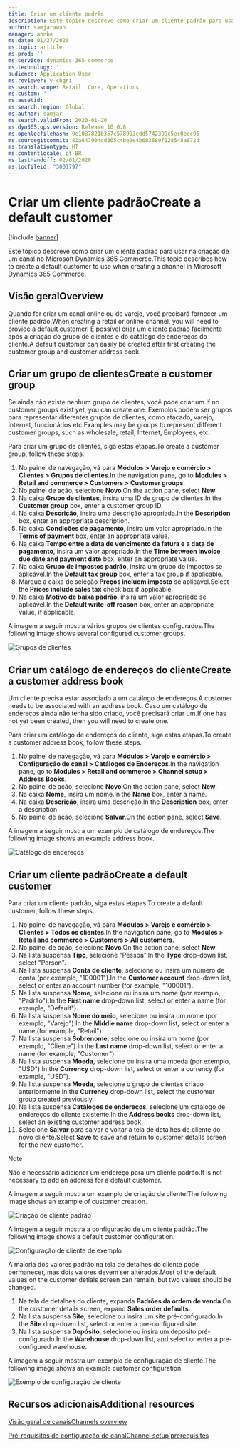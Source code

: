 ```yaml
---
title: Criar um cliente padrão
description: Este tópico descreve como criar um cliente padrão para usar na criação de um canal no Microsoft Dynamics 365 Commerce.
author: samjarawan
manager: annbe
ms.date: 01/27/2020
ms.topic: article
ms.prod: ''
ms.service: dynamics-365-commerce
ms.technology: ''
audience: Application User
ms.reviewer: v-chgri
ms.search.scope: Retail, Core, Operations
ms.custom: ''
ms.assetid: ''
ms.search.region: Global
ms.author: samjar
ms.search.validFrom: 2020-01-20
ms.dyn365.ops.version: Release 10.0.8
ms.openlocfilehash: 9e1087821b357c578993cdd5742399c5ec0ecc95
ms.sourcegitcommit: 81a647904dd305c4be2e4b683689f128548a872d
ms.translationtype: HT
ms.contentlocale: pt-BR
ms.lasthandoff: 02/01/2020
ms.locfileid: "3001797"
---
```

# <a name="create-a-default-customer"></a><span data-ttu-id="c55fe-103">Criar um cliente padrão</span><span class="sxs-lookup"><span data-stu-id="c55fe-103">Create a default customer</span></span>


[!include [banner](includes/banner.md)]

<span data-ttu-id="c55fe-104">Este tópico descreve como criar um cliente padrão para usar na criação de um canal no Microsoft Dynamics 365 Commerce.</span><span class="sxs-lookup"><span data-stu-id="c55fe-104">This topic describes how to create a default customer to use when creating a channel in Microsoft Dynamics 365 Commerce.</span></span>

## <a name="overview"></a><span data-ttu-id="c55fe-105">Visão geral</span><span class="sxs-lookup"><span data-stu-id="c55fe-105">Overview</span></span>

<span data-ttu-id="c55fe-106">Quando for criar um canal online ou de varejo, você precisará fornecer um cliente padrão.</span><span class="sxs-lookup"><span data-stu-id="c55fe-106">When creating a retail or online channel, you will need to provide a default customer.</span></span> <span data-ttu-id="c55fe-107">É possível criar um cliente padrão facilmente após a criação do grupo de clientes e do catálogo de endereços do cliente.</span><span class="sxs-lookup"><span data-stu-id="c55fe-107">A default customer can easily be created after first creating the customer group and customer address book.</span></span>

## <a name="create-a-customer-group"></a><span data-ttu-id="c55fe-108">Criar um grupo de clientes</span><span class="sxs-lookup"><span data-stu-id="c55fe-108">Create a customer group</span></span>

<span data-ttu-id="c55fe-109">Se ainda não existe nenhum grupo de clientes, você pode criar um.</span><span class="sxs-lookup"><span data-stu-id="c55fe-109">If no customer groups exist yet, you can create one.</span></span> <span data-ttu-id="c55fe-110">Exemplos podem ser grupos para representar diferentes grupos de clientes, como atacado, varejo, Internet, funcionários etc.</span><span class="sxs-lookup"><span data-stu-id="c55fe-110">Examples may be groups to represent different customer groups, such as wholesale, retail, Internet, Employees, etc.</span></span>

<span data-ttu-id="c55fe-111">Para criar um grupo de clientes, siga estas etapas.</span><span class="sxs-lookup"><span data-stu-id="c55fe-111">To create a customer group, follow these steps.</span></span>

1. <span data-ttu-id="c55fe-112">No painel de navegação, vá para **Módulos \> Varejo e comércio \> Clientes \> Grupos de clientes**.</span><span class="sxs-lookup"><span data-stu-id="c55fe-112">In the navigation pane, go to **Modules \> Retail and commerce \> Customers \> Customer groups**.</span></span>
1. <span data-ttu-id="c55fe-113">No painel de ação, selecione **Novo**.</span><span class="sxs-lookup"><span data-stu-id="c55fe-113">On the action pane, select **New**.</span></span>
1. <span data-ttu-id="c55fe-114">Na caixa **Grupo de clientes**, insira uma ID de grupo de clientes.</span><span class="sxs-lookup"><span data-stu-id="c55fe-114">In the **Customer group** box, enter a customer group ID.</span></span>
1. <span data-ttu-id="c55fe-115">Na caixa **Descrição**, insira uma descrição apropriada.</span><span class="sxs-lookup"><span data-stu-id="c55fe-115">In the **Description** box, enter an appropriate description.</span></span>
1. <span data-ttu-id="c55fe-116">Na caixa **Condições de pagamento**, insira um valor apropriado.</span><span class="sxs-lookup"><span data-stu-id="c55fe-116">In the **Terms of payment** box, enter an appropriate value.</span></span>
1. <span data-ttu-id="c55fe-117">Na caixa **Tempo entre a data de vencimento da fatura e a data de pagamento**, insira um valor apropriado.</span><span class="sxs-lookup"><span data-stu-id="c55fe-117">In the **Time between invoice due date and payment date** box, enter an appropriate value.</span></span>
1. <span data-ttu-id="c55fe-118">Na caixa **Grupo de impostos padrão**, insira um grupo de impostos se aplicável.</span><span class="sxs-lookup"><span data-stu-id="c55fe-118">In the **Default tax group** box, enter a tax group if applicable.</span></span>
1. <span data-ttu-id="c55fe-119">Marque a caixa de seleção **Preços incluem imposto** se aplicável.</span><span class="sxs-lookup"><span data-stu-id="c55fe-119">Select the **Prices include sales tax** check box if applicable.</span></span>
1. <span data-ttu-id="c55fe-120">Na caixa **Motivo de baixa padrão**, insira um valor apropriado se aplicável.</span><span class="sxs-lookup"><span data-stu-id="c55fe-120">In the **Default write-off reason** box, enter an appropriate value, if applicable.</span></span>

<span data-ttu-id="c55fe-121">A imagem a seguir mostra vários grupos de clientes configurados.</span><span class="sxs-lookup"><span data-stu-id="c55fe-121">The following image shows several configured customer groups.</span></span>

![Grupos de clientes](media/customer-groups.png)

## <a name="create-a-customer-address-book"></a><span data-ttu-id="c55fe-123">Criar um catálogo de endereços do cliente</span><span class="sxs-lookup"><span data-stu-id="c55fe-123">Create a customer address book</span></span>

<span data-ttu-id="c55fe-124">Um cliente precisa estar associado a um catálogo de endereços.</span><span class="sxs-lookup"><span data-stu-id="c55fe-124">A customer needs to be associated with an address book.</span></span> <span data-ttu-id="c55fe-125">Caso um catálogo de endereços ainda não tenha sido criado, você precisará criar um.</span><span class="sxs-lookup"><span data-stu-id="c55fe-125">If one has not yet been created, then you will need to create one.</span></span>

<span data-ttu-id="c55fe-126">Para criar um catálogo de endereços do cliente, siga estas etapas.</span><span class="sxs-lookup"><span data-stu-id="c55fe-126">To create a customer address book, follow these steps.</span></span>

1. <span data-ttu-id="c55fe-127">No painel de navegação, vá para **Módulos \> Varejo e comércio \> Configuração de canal \> Catálogos de Endereços**.</span><span class="sxs-lookup"><span data-stu-id="c55fe-127">In the navigation pane, go to **Modules \> Retail and commerce \> Channel setup \> Address Books**.</span></span>
1. <span data-ttu-id="c55fe-128">No painel de ação, selecione **Novo**.</span><span class="sxs-lookup"><span data-stu-id="c55fe-128">On the action pane, select **New**.</span></span>
1. <span data-ttu-id="c55fe-129">Na caixa **Nome**, insira um nome.</span><span class="sxs-lookup"><span data-stu-id="c55fe-129">In the **Name** box, enter a name.</span></span>
1. <span data-ttu-id="c55fe-130">Na caixa **Descrição**, insira uma descrição.</span><span class="sxs-lookup"><span data-stu-id="c55fe-130">In the **Description** box, enter a description.</span></span>
1. <span data-ttu-id="c55fe-131">No painel de ação, selecione **Salvar**.</span><span class="sxs-lookup"><span data-stu-id="c55fe-131">On the action pane, select **Save**.</span></span>

<span data-ttu-id="c55fe-132">A imagem a seguir mostra um exemplo de catálogo de endereços.</span><span class="sxs-lookup"><span data-stu-id="c55fe-132">The following image shows an example address book.</span></span>

![Catálogo de endereços](media/address-book.png)

## <a name="create-a-default-customer"></a><span data-ttu-id="c55fe-134">Criar um cliente padrão</span><span class="sxs-lookup"><span data-stu-id="c55fe-134">Create a default customer</span></span>

<span data-ttu-id="c55fe-135">Para criar um cliente padrão, siga estas etapas.</span><span class="sxs-lookup"><span data-stu-id="c55fe-135">To create a default customer, follow these steps.</span></span>

1. <span data-ttu-id="c55fe-136">No painel de navegação, vá para **Módulos \> Varejo e comércio \> Clientes \> Todos os clientes**.</span><span class="sxs-lookup"><span data-stu-id="c55fe-136">In the navigation pane, go to **Modules \> Retail and commerce \> Customers \> All customers**.</span></span>
1. <span data-ttu-id="c55fe-137">No painel de ação, selecione **Novo**.</span><span class="sxs-lookup"><span data-stu-id="c55fe-137">On the action pane, select **New**.</span></span>
1. <span data-ttu-id="c55fe-138">Na lista suspensa **Tipo**, selecione "Pessoa".</span><span class="sxs-lookup"><span data-stu-id="c55fe-138">In the **Type** drop-down list, select "Person".</span></span>
1. <span data-ttu-id="c55fe-139">Na lista suspensa **Conta de cliente**, selecione ou insira um número de conta (por exemplo, "100001").</span><span class="sxs-lookup"><span data-stu-id="c55fe-139">In the **Customer account** drop-down list, select or enter an account number (for example, "100001").</span></span>
1. <span data-ttu-id="c55fe-140">Na lista suspensa **Nome**, selecione ou insira um nome (por exemplo, "Padrão").</span><span class="sxs-lookup"><span data-stu-id="c55fe-140">In the **First name** drop-down list, select or enter a name (for example, "Default").</span></span>
1. <span data-ttu-id="c55fe-141">Na lista suspensa **Nome do meio**, selecione ou insira um nome (por exemplo, "Varejo").</span><span class="sxs-lookup"><span data-stu-id="c55fe-141">In the **Middle name** drop-down list, select or enter a name (for example, "Retail").</span></span>
1. <span data-ttu-id="c55fe-142">Na lista suspensa **Sobrenome**, selecione ou insira um nome (por exemplo, "Cliente").</span><span class="sxs-lookup"><span data-stu-id="c55fe-142">In the **Last name** drop-down list, select or enter a name (for example, "Customer").</span></span>
1. <span data-ttu-id="c55fe-143">Na lista suspensa **Moeda**, selecione ou insira uma moeda (por exemplo, "USD").</span><span class="sxs-lookup"><span data-stu-id="c55fe-143">In the **Currency** drop-down list, select or enter a currency (for example, "USD").</span></span>
1. <span data-ttu-id="c55fe-144">Na lista suspensa **Moeda**, selecione o grupo de clientes criado anteriormente.</span><span class="sxs-lookup"><span data-stu-id="c55fe-144">In the **Currency** drop-down list, select the customer group created previously.</span></span>
1. <span data-ttu-id="c55fe-145">Na lista suspensa **Catálogos de endereços**, selecione um catálogo de endereços do cliente existente.</span><span class="sxs-lookup"><span data-stu-id="c55fe-145">In the **Address books**  drop-down list, select an existing customer address book.</span></span>
1. <span data-ttu-id="c55fe-146">Selecione **Salvar** para salvar e voltar à tela de detalhes de cliente do novo cliente.</span><span class="sxs-lookup"><span data-stu-id="c55fe-146">Select **Save** to save and return to customer details screen for the new customer.</span></span>

> [!NOTE]
> <span data-ttu-id="c55fe-147">Não é necessário adicionar um endereço para um cliente padrão.</span><span class="sxs-lookup"><span data-stu-id="c55fe-147">It is not necessary to add an address for a default customer.</span></span>

<span data-ttu-id="c55fe-148">A imagem a seguir mostra um exemplo de criação de cliente.</span><span class="sxs-lookup"><span data-stu-id="c55fe-148">The following image shows an example of customer creation.</span></span>

![Criação de cliente padrão](media/default-customer-creation.png)

<span data-ttu-id="c55fe-150">A imagem a seguir mostra a configuração de um cliente padrão.</span><span class="sxs-lookup"><span data-stu-id="c55fe-150">The following image shows a default customer configuration.</span></span>

![Configuração de cliente de exemplo](media/default-customer-configuration1.png)

<span data-ttu-id="c55fe-152">A maioria dos valores padrão na tela de detalhes do cliente pode permanecer, mas dois valores devem ser alterados.</span><span class="sxs-lookup"><span data-stu-id="c55fe-152">Most of the default values on the customer detials screen can remain, but two values should be changed.</span></span>

1. <span data-ttu-id="c55fe-153">Na tela de detalhes do cliente, expanda **Padrões da ordem de venda**.</span><span class="sxs-lookup"><span data-stu-id="c55fe-153">On the customer details screen, expand **Sales order defaults**.</span></span>
1. <span data-ttu-id="c55fe-154">Na lista suspensa **Site**, selecione ou insira um site pré-configurado.</span><span class="sxs-lookup"><span data-stu-id="c55fe-154">In the **Site** drop-down list, select or enter a pre-configured site.</span></span>
1. <span data-ttu-id="c55fe-155">Na lista suspensa **Depósito**, selecione ou insira um depósito pré-configurado.</span><span class="sxs-lookup"><span data-stu-id="c55fe-155">In the **Warehouse** drop-down list, and select or enter a pre-configured warehouse.</span></span>

<span data-ttu-id="c55fe-156">A imagem a seguir mostra um exemplo de configuração de cliente.</span><span class="sxs-lookup"><span data-stu-id="c55fe-156">The following image shows an example customer configuration.</span></span>

![Exemplo de configuração de cliente](media/default-customer-configuration2.png)

## <a name="additional-resources"></a><span data-ttu-id="c55fe-158">Recursos adicionais</span><span class="sxs-lookup"><span data-stu-id="c55fe-158">Additional resources</span></span>

[<span data-ttu-id="c55fe-159">Visão geral de canais</span><span class="sxs-lookup"><span data-stu-id="c55fe-159">Channels overview</span></span>](channels-overview.md)

[<span data-ttu-id="c55fe-160">Pré-requisitos de configuração de canal</span><span class="sxs-lookup"><span data-stu-id="c55fe-160">Channel setup prerequisites</span></span>](channels-prerequisites.md)
